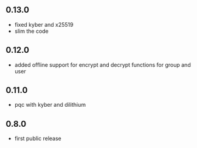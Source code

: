 ## 0.13.0

- fixed kyber and x25519
- slim the code

## 0.12.0

- added offline support for encrypt and decrypt functions for group and user

## 0.11.0

- pqc with kyber and dilithium

## 0.8.0

- first public release
